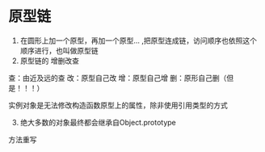 # 原型链

1. 在圆形上加一个原型，再加一个原型... ,把原型连成链，访问顺序也依照这个顺序进行，也叫做原型链
2. 原型链的 增删改查

查：由近及远的查
改：原型自己改
增：原型自己增
删：原形自己删（但是！！！）

实例对象是无法修改构造函数原型上的属性，除非使用引用类型的方式

3. 绝大多数的对象最终都会继承自Object.prototype


方法重写

